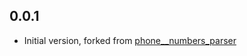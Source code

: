 ## 0.0.1

- Initial version, forked from [phone__numbers_parser](https://pub.dev/packages/phone__numbers_parser/versions/9.0.11)
